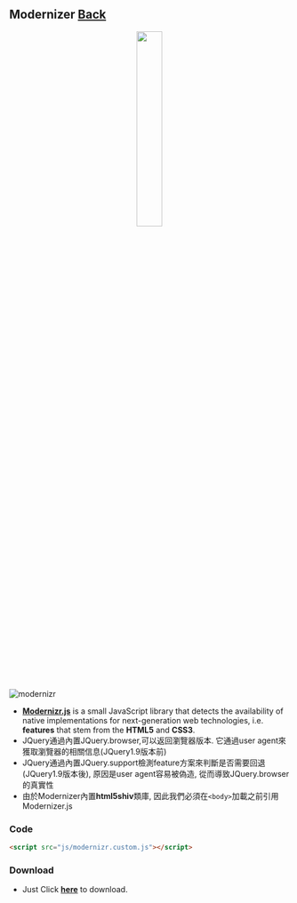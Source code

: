 ## Modernizer [Back](./../Framework.md)

<p align="center">
    <img src="./logo.png" width="30%" />
</p>

![modernizr](https://cdn.rawgit.com/aleen42/badges/master/src/modernizr.svg)

- [**Modernizr.js**](http://modernizr.com/docs/#s1) is a small JavaScript library that detects the availability of native implementations for next-generation web technologies, i.e. **features** that stem from the **HTML5** and **CSS3**.
- JQuery通過內置JQuery.browser,可以返回瀏覽器版本. 它通過user agent來獲取瀏覽器的相關信息(JQuery1.9版本前) 
- JQuery通過內置JQuery.support檢測feature方案來判斷是否需要回退(JQuery1.9版本後), 原因是user agent容易被偽造, 從而導致JQuery.browser的真實性
- 由於Modernizer內置**html5shiv**類庫, 因此我們必須在`<body>`加載之前引用Modernizer.js

### Code

```html
<script src="js/modernizr.custom.js"></script>
```

### Download

- Just Click [**here**](http://modernizr.com/download/#-csstransitions-shiv-cssclasses-prefixed-testprop-testallprops-domprefixes-load) to download.
